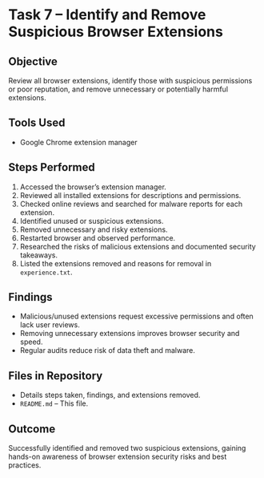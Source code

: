 # Task 7 – Identify and Remove Suspicious Browser Extensions

## Objective
Review all browser extensions, identify those with suspicious permissions or poor reputation, and remove unnecessary or potentially harmful extensions.

## Tools Used
- Google Chrome extension manager

## Steps Performed
1. Accessed the browser’s extension manager.
2. Reviewed all installed extensions for descriptions and permissions.
3. Checked online reviews and searched for malware reports for each extension.
4. Identified unused or suspicious extensions.
5. Removed unnecessary and risky extensions.
6. Restarted browser and observed performance.
7. Researched the risks of malicious extensions and documented security takeaways.
8. Listed the extensions removed and reasons for removal in `experience.txt`.

## Findings
- Malicious/unused extensions request excessive permissions and often lack user reviews.
- Removing unnecessary extensions improves browser security and speed.
- Regular audits reduce risk of data theft and malware.

## Files in Repository
- Details steps taken, findings, and extensions removed.
- `README.md` – This file.

## Outcome
Successfully identified and removed two suspicious extensions, gaining hands-on awareness of browser extension security risks and best practices.

